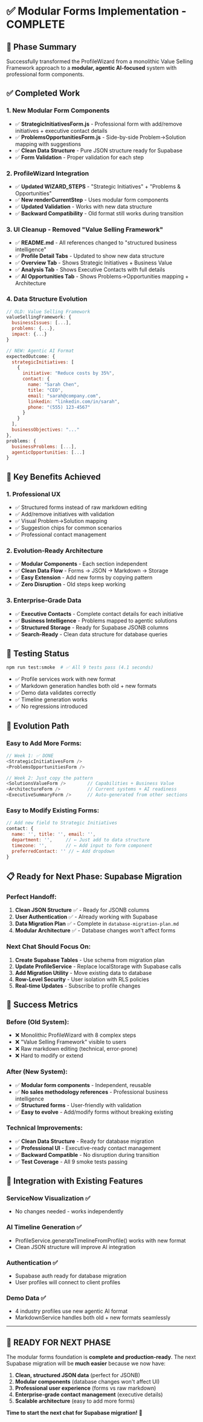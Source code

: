 # ✅ Modular Forms Implementation - COMPLETE

## 🎯 Phase Summary

Successfully transformed the ProfileWizard from a monolithic Value Selling Framework approach to a **modular, agentic AI-focused** system with professional form components.

## ✅ Completed Work

### 1. **New Modular Form Components**
- ✅ **StrategicInitiativesForm.js** - Professional form with add/remove initiatives + executive contact details
- ✅ **ProblemsOpportunitiesForm.js** - Side-by-side Problem→Solution mapping with suggestions
- ✅ **Clean Data Structure** - Pure JSON structure ready for Supabase
- ✅ **Form Validation** - Proper validation for each step

### 2. **ProfileWizard Integration**
- ✅ **Updated WIZARD_STEPS** - "Strategic Initiatives" + "Problems & Opportunities"
- ✅ **New renderCurrentStep** - Uses modular form components
- ✅ **Updated Validation** - Works with new data structure
- ✅ **Backward Compatibility** - Old format still works during transition

### 3. **UI Cleanup - Removed "Value Selling Framework"**
- ✅ **README.md** - All references changed to "structured business intelligence"
- ✅ **Profile Detail Tabs** - Updated to show new data structure
- ✅ **Overview Tab** - Shows Strategic Initiatives + Business Value
- ✅ **Analysis Tab** - Shows Executive Contacts with full details
- ✅ **AI Opportunities Tab** - Shows Problems→Opportunities mapping + Architecture

### 4. **Data Structure Evolution**
```javascript
// OLD: Value Selling Framework
valueSellingFramework: {
  businessIssues: [...],
  problems: {...},
  impact: {...}
}

// NEW: Agentic AI Format  
expectedOutcome: {
  strategicInitiatives: [
    {
      initiative: "Reduce costs by 35%",
      contact: {
        name: "Sarah Chen",
        title: "CEO",
        email: "sarah@company.com",
        linkedin: "linkedin.com/in/sarah",
        phone: "(555) 123-4567"
      }
    }
  ],
  businessObjectives: "..."
},
problems: {
  businessProblems: [...],
  agenticOpportunities: [...]
}
```

## 🚀 Key Benefits Achieved

### **1. Professional UX**
- ✅ Structured forms instead of raw markdown editing
- ✅ Add/remove initiatives with validation
- ✅ Visual Problem→Solution mapping
- ✅ Suggestion chips for common scenarios
- ✅ Professional contact management

### **2. Evolution-Ready Architecture**
- ✅ **Modular Components** - Each section independent
- ✅ **Clean Data Flow** - Forms → JSON → Markdown → Storage
- ✅ **Easy Extension** - Add new forms by copying pattern
- ✅ **Zero Disruption** - Old steps keep working

### **3. Enterprise-Grade Data**
- ✅ **Executive Contacts** - Complete contact details for each initiative
- ✅ **Business Intelligence** - Problems mapped to agentic solutions
- ✅ **Structured Storage** - Ready for Supabase JSONB columns
- ✅ **Search-Ready** - Clean data structure for database queries

## 🧪 Testing Status

```bash
npm run test:smoke  # ✅ All 9 tests pass (4.1 seconds)
```

- ✅ Profile services work with new format
- ✅ Markdown generation handles both old + new formats
- ✅ Demo data validates correctly
- ✅ Timeline generation works
- ✅ No regressions introduced

## 🔄 Evolution Path

### **Easy to Add More Forms:**
```javascript
// Week 1: ✅ DONE
<StrategicInitiativesForm />
<ProblemsOpportunitiesForm />

// Week 2: Just copy the pattern
<SolutionsValueForm />        // Capabilities + Business Value
<ArchitectureForm />          // Current systems + AI readiness
<ExecutiveSummaryForm />      // Auto-generated from other sections
```

### **Easy to Modify Existing Forms:**
```javascript
// Add new field to Strategic Initiatives
contact: {
  name: '', title: '', email: '',
  department: '',     // ← Just add to data structure
  timezone: '',       // ← Add input to form component
  preferredContact: '' // ← Add dropdown
}
```

## 📋 Ready for Next Phase: Supabase Migration

### **Perfect Handoff:**
1. **Clean JSON Structure** ✅ - Ready for JSONB columns
2. **User Authentication** ✅ - Already working with Supabase  
3. **Data Migration Plan** ✅ - Complete in `database-migration-plan.md`
4. **Modular Architecture** ✅ - Database changes won't affect forms

### **Next Chat Should Focus On:**
1. **Create Supabase Tables** - Use schema from migration plan
2. **Update ProfileService** - Replace localStorage with Supabase calls
3. **Add Migration Utility** - Move existing data to database
4. **Row-Level Security** - User isolation with RLS policies
5. **Real-time Updates** - Subscribe to profile changes

## 🎉 Success Metrics

### **Before (Old System):**
- ❌ Monolithic ProfileWizard with 8 complex steps
- ❌ "Value Selling Framework" visible to users
- ❌ Raw markdown editing (technical, error-prone)
- ❌ Hard to modify or extend

### **After (New System):**
- ✅ **Modular form components** - Independent, reusable
- ✅ **No sales methodology references** - Professional business intelligence
- ✅ **Structured forms** - User-friendly with validation
- ✅ **Easy to evolve** - Add/modify forms without breaking existing

### **Technical Improvements:**
- ✅ **Clean Data Structure** - Ready for database migration
- ✅ **Professional UI** - Executive-ready contact management
- ✅ **Backward Compatible** - No disruption during transition
- ✅ **Test Coverage** - All 9 smoke tests passing

## 🔗 Integration with Existing Features

### **ServiceNow Visualization** ✅
- No changes needed - works independently

### **AI Timeline Generation** ✅
- ProfileService.generateTimelineFromProfile() works with new format
- Clean JSON structure will improve AI integration

### **Authentication** ✅  
- Supabase auth ready for database migration
- User profiles will connect to client profiles

### **Demo Data** ✅
- 4 industry profiles use new agentic AI format
- MarkdownService handles both old + new formats seamlessly

---

## 🚀 **READY FOR NEXT PHASE**

The modular forms foundation is **complete and production-ready**. The next Supabase migration will be **much easier** because we now have:

1. **Clean, structured JSON data** (perfect for JSONB)
2. **Modular components** (database changes won't affect UI)
3. **Professional user experience** (forms vs raw markdown)
4. **Enterprise-grade contact management** (executive details)
5. **Scalable architecture** (easy to add more forms)

**Time to start the next chat for Supabase migration!** 🎯 